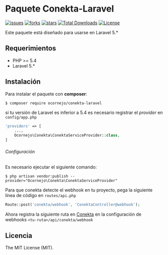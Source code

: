 # Paquete Conekta-Laravel

[![issues](https://img.shields.io/github/issues/ocornejot/conekta-laravel)](https://github.com)
[![forks](https://img.shields.io/github/forks/ocornejot/conekta-laravel)](https://github.com)
[![stars](https://img.shields.io/github/stars/ocornejot/conekta-laravel)](https://github.com)
[![Total Downloads](https://poser.pugx.org/ocornejo/conekta-laravel/downloads.png)](https://packagist.org/packages/ocornejo/conekta-laravel)
[![License](https://img.shields.io/github/license/mashape/apistatus.svg)](https://packagist.org/packages/ocornejo/conekta-laravel)

Este paquete está diseñado para usarse en Laravel 5.*

## Requerimientos

* PHP >= 5.4
* Laravel 5.*

## Instalación

Para instalar el paquete con **composer**:

```
$ composer require ocornejo/conekta-laravel
```

si tu versión de Laravel es inferior a 5.4 es necesario registrar el _provider_ en `config/app.php`

```php
'providers' => [
    ...,
    Ocornejo\Conekta\ConektaServiceProvider::class,
]
```

###### Configuración
Es necesario ejecutar el siguiente comando:

```
$ php artisan vendor:publish --provider="Ocornejo\Conekta\ConektaServiceProvider"
```

Para que conekta detecte el webhook en tu proyecto, pega la siguiente línea de código en `routes/api.php`

```php
Route::post('conekta/webhook', 'ConektaController@webhook');
```
Ahora registra la siguiente ruta en [Conekta](https://admin.conekta.com/settings/webhooks) en la configuración de webhooks `<tu-ruta>/api/conekta/webhook`


## Licencia

The MIT License (MIT). 
